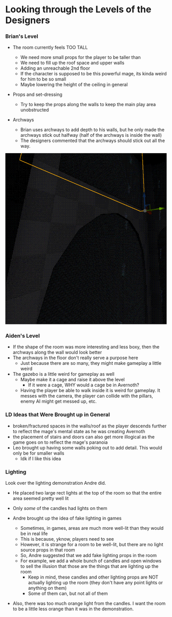 
# Looking through the Levels of the Designers

### Brian's Level

- The room currently feels TOO TALL
	- We need more small props for the player to be taller than
	- We need to fill up the roof space and upper walls
	- Adding an unreachable 2nd floor
	- If the character is supposed to be this powerful mage, its kinda weird for him to be so small
	- Maybe lowering the height of the ceiling in general

- Props and set-dressing
	- Try to keep the props along the walls to keep the main play area unobstructed

- Archways
	- Brian uses archways to add depth to his walls, but he only made the archways stick out halfway (half of the archways is inside the wall)
	- The designers commented that the archways should stick out all the way.

![](<../../../_Meta/Attachments/Pasted image 20250606154427.png>)

### Aiden's Level
- If the shape of the room was more interesting and less boxy, then the archways along the wall would look better
- The archways in the floor don't really serve a purpose here
	- Just because there are so many, they might make gameplay a little weird
- The gazebo is a little weird for gameplay as well
	- Maybe make it a cage and raise it above the level
		- If it were a cage, WHY would a cage be in Avernoth?
	- Having the player be able to walk inside it is weird for gameplay. It messes with the camera, the player can collide with the pillars, enemy AI might get messed up, etc.

### LD Ideas that Were Brought up in General
- broken/fractured spaces in the walls/roof as the player descends further to reflect the mage's mental state as he was creating Avernoth
- the placement of stairs and doors can also get more illogical as the game goes on to reflect the mage's paranoia
- Leo brought up having some walls poking out to add detail. This would only be for smaller walls
	- Idk if I like this idea

### Lighting

Look over the lighting demonstration Andre did.
- He placed two large rect lights at the top of the room so that the entire area seemed pretty well lit
- Only *some* of the candles had lights on them
- Andre brought up the idea of fake lighting in games
	- Sometimes, in games, areas are much more well-lit than they would be in real life
	- This is because, yknow, players need to see
	- However, it is strange for a room to be well-lit, but there are no light source props in that room
	- So, Andre suggested that we add fake lighting props in the room
	- For example, we add a whole bunch of candles and open windows to sell the illusion that those are the things that are lighting up the room
		- Keep in mind, these candles and other lighting props are NOT actually lighting up the room (they don't have any point lights or anything on them)
		- Some of them can, but not all of them

- Also, there was too much orange light from the candles. I want the room to be a little less orange than it was in the demonstration.

